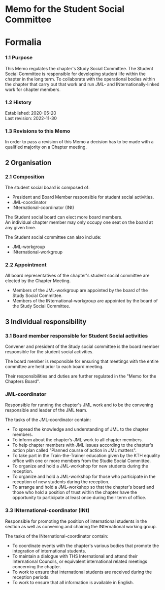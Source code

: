 # Memo for the Student Social Committee

# Formalia

### 1.1 Purpose

This Memo regulates the chapter's Study Social Committee.
The Student Social Committee is responsible for developing student life within the chapter in the long term. To collaborate with the operational bodies within the chapter that carry out that work and run JML- and INternationally-linked work for chapter members.

### 1.2 History

Established: 2020-05-20  
Last revision: 2022-11-30

### 1.3 Revisions to this Memo

In order to pass a revision of this Memo a decision has to be made with a qualified majority on a Chapter meeting.  

## 2 Organisation

### 2.1 Composition

The student social board is composed of:

- President and Board Member responsible for student social activities.  
- JML-coordinator
- INternational-coordinator (INt)

The Student social board can elect more board members.  
An individual chapter member may only occupy one seat on the board at any given time.  

The Student social committee can also include:  

- JML-workgroup
- INternational-workgroup

### 2.2 Appointment

All board representatives of the chapter's student social committee are elected by the Chapter Meeting.  

- Members of the JML-workgroup are appointed by the board of the Study Social Committee.
- Members of the INternational-workgroup are appointed by the board of the Study Social Committee.

## 3 Individual responsibility

### 3.1 Board member responsible for Student Social activities

Convener and president of the Study social committee is the board member responsible for the student social activities.

The board member is responsible for ensuring that meetings with the entire committee are held prior to each board meeting.

Their responsibilities and duties are further regulated in the "Memo for the Chapters Board".  

### JML-coordinator

Responsible for running the chapter's JML work and to be the convening responsible and leader of the JML team.  

The tasks of the JML-coordinator contain:

- To spread the knowledge and understanding of JML to the chapter members.  
- To inform about the chapter’s JML work to all chapter members.
- To help chapter members with JML issues according to the chapter's action plan called "Planned course of action in JML matters".  
- To take part in the Train-the-Trainer education given by the KTH equality office with one or more members from the Studie Social Committee.  
- To organize and hold a JML-workshop for new students during the reception. 
- To organize and hold a JML-workshop for those who participate in the reception of new students during the reception. 
- To arrange and hold a JML-workshop so that the chapter's board and those who hold a position of trust within the chapter have the opportunity to participate at least once during their term of office.

### 3.3 INternational-coordinator (INt)

Responsible for promoting the position of international students in the section as well as convening and chairing the INternational working group.

The tasks of the INternational-coordinator contain:

- To coordinate events with the chapter's various bodies that promote the integration of international students. 
- To maintain a dialogue with THS International and attend their International Councils, or equivalent international related meetings concerning the chapter.
- To work to ensure that international students are received during the reception periods.
- To work to ensure that all information is available in English.
